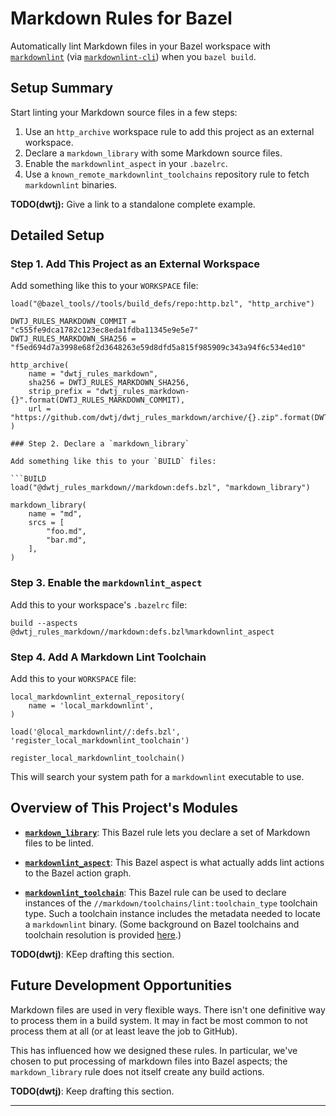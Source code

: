# Markdown Rules for Bazel

Automatically lint Markdown files in your Bazel workspace with
[`markdownlint`][1] (via [`markdownlint-cli`][2]) when you `bazel build`.

## Setup Summary

Start linting your Markdown source files in a few steps:

1. Use an `http_archive` workspace rule to add this project as an external
workspace.
2. Declare a `markdown_library` with some Markdown source files.
3. Enable the `markdownlint_aspect` in your `.bazelrc`.
4. Use a `known_remote_markdownlint_toolchains` repository rule to fetch
`markdownlint` binaries.

**TODO(dwtj):** Give a link to a standalone complete example.

## Detailed Setup

### Step 1. Add This Project as an External Workspace

Add something like this to your `WORKSPACE` file:

```WORKSPACE
load("@bazel_tools//tools/build_defs/repo:http.bzl", "http_archive")

DWTJ_RULES_MARKDOWN_COMMIT = "c555fe9dca1782c123ec8eda1fdba11345e9e5e7"
DWTJ_RULES_MARKDOWN_SHA256 = "f5ed694d7a3998e68f2d3648263e59d8dfd5a815f985909c343a94f6c534ed10"

http_archive(
    name = "dwtj_rules_markdown",
    sha256 = DWTJ_RULES_MARKDOWN_SHA256,
    strip_prefix = "dwtj_rules_markdown-{}".format(DWTJ_RULES_MARKDOWN_COMMIT),
    url = "https://github.com/dwtj/dwtj_rules_markdown/archive/{}.zip".format(DWTJ_RULES_MARKDOWN_COMMIT),
)

### Step 2. Declare a `markdown_library`

Add something like this to your `BUILD` files:

```BUILD
load("@dwtj_rules_markdown//markdown:defs.bzl", "markdown_library")

markdown_library(
    name = "md",
    srcs = [
        "foo.md",
        "bar.md",
    ],
)
```

### Step 3. Enable the `markdownlint_aspect`

Add this to your workspace's `.bazelrc` file:

```bazelrc
build --aspects @dwtj_rules_markdown//markdown:defs.bzl%markdownlint_aspect
```

### Step 4. Add A Markdown Lint Toolchain

Add this to your `WORKSPACE` file:

```WORKSPACE
local_markdownlint_external_repository(
    name = 'local_markdownlint',
)

load('@local_markdownlint//:defs.bzl', 'register_local_markdownlint_toolchain')

register_local_markdownlint_toolchain()
```

This will search your system path for a `markdownlint` executable to use.

## Overview of This Project's Modules

- [**`markdown_library`**](/markdown/defs.bzl): This Bazel rule lets you declare
a set of Markdown files to be linted.

- [**`markdownlint_aspect`**](/markdown/defs.bzl): This Bazel aspect is what
actually adds lint actions to the Bazel action graph.

- [**`markdownlint_toolchain`**](/markdown/defs.bzl): This Bazel rule can be
used to declare instances of the `//markdown/toolchains/lint:toolchain_type`
toolchain type. Such a toolchain instance includes the metadata needed to
locate a `markdownlint` binary. (Some background on Bazel toolchains and
toolchain resolution is provided [here][3].)

**TODO(dwtj)**: KEep drafting this section.

## Future Development Opportunities

Markdown files are used in very flexible ways. There isn't one definitive way to
process them in a build system. It may in fact be most common to not process
them at all (or at least leave the job to GitHub).

This has influenced how we designed these rules. In particular, we've chosen
to put processing of markdown files into Bazel aspects; the
`markdown_library` rule does not itself create any build actions.

**TODO(dwtj)**: Keep drafting this section.

---

[1]: https://github.com/DavidAnson/markdownlint
[2]: https://github.com/igorshubovych/markdownlint-cli
[3]: https://docs.bazel.build/versions/3.3.0/toolchains.html
